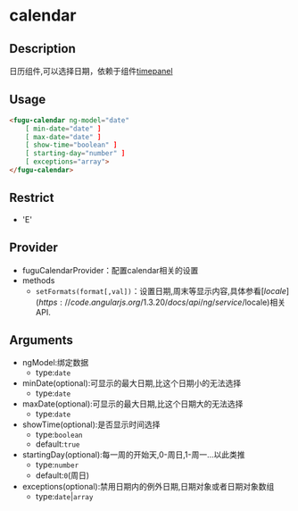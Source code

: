 # calendar
## Description

日历组件,可以选择日期，依赖于组件<a ui-sref="app.api.timepanel" href="../../timepanel/docs/readme.md">timepanel</a>

## Usage

``` html
<fugu-calendar ng-model="date"
    [ min-date="date" ]
    [ max-date="date" ]
    [ show-time="boolean" ]
    [ starting-day="number" ]
    [ exceptions="array">
</fugu-calendar>
```
## Restrict
- 'E'

## Provider
- fuguCalendarProvider：配置calendar相关的设置
- methods
    - `setFormats(format[,val])`：设置日期,周末等显示内容,具体参看[$locale](https://code.angularjs.org/1.3.20/docs/api/ng/service/$locale)相关API.

## Arguments

- ngModel:绑定数据
    - type:`date`
- minDate(optional):可显示的最大日期,比这个日期小的无法选择
    - type:`date`
- maxDate(optional):可显示的最大日期,比这个日期大的无法选择
    - type:`date`
- showTime(optional):是否显示时间选择
    - type:`boolean`
    - default:`true`
- startingDay(optional):每一周的开始天,0-周日,1-周一...以此类推
    - type:`number`
    - default:`0`(周日)
- exceptions(optional):禁用日期内的例外日期,日期对象或者日期对象数组
    - type:`date`|`array`
